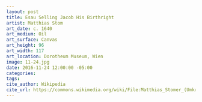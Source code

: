 ```yaml
---
layout: post
title: Esau Selling Jacob His Birthright
artist: Matthias Stom
art_date: c. 1640
art_medium: Oil
art_surface: Canvas
art_height: 96
art_width: 117
art_location: Dorotheum Museum, Wien
image: 11-24.jpg
date: 2016-11-24 12:00:00 -05:00
categories:
tags:
cite_author: Wikipedia
cite_url: https://commons.wikimedia.org/wiki/File:Matthias_Stomer_(Umkreis)_Das_Linsengericht.jpg
---
```


